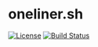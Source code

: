 # oneliner.sh

[![License](https://img.shields.io/badge/License-Apache%202.0-blue.svg)](https://opensource.org/licenses/Apache-2.0) [![Build Status](https://travis-ci.com/benperove/oneliner.sh.svg?token=GZU4bGtHVss1DmX96oD4&branch=master)](https://travis-ci.com/benperove/oneliner.sh)
